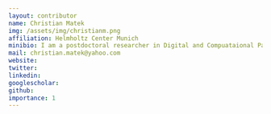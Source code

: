 ```yaml
---
layout: contributor
name: Christian Matek
img: /assets/img/christianm.png
affiliation: Helmholtz Center Munich
minibio: I am a postdoctoral researcher in Digital and Compuataional Pathology at Helmholtz Zentrum München. As a physicist and medical doctor, I am particularly interested in assessing AI-based algorithmns for translation into routine diagnostic use.
mail: christian.matek@yahoo.com
website:
twitter: 
linkedin:
googlescholar:
github:
importance: 1
---
```

